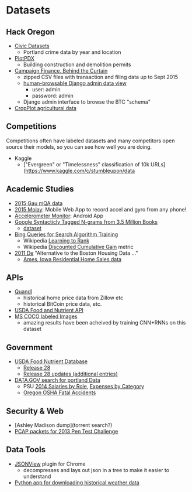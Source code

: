 # Datasets

## Hack Oregon

- [Civic Datasets](http://www.civicapps.org/datasets)
  - Portland crime data by year and location
- [PlotPDX](http://ec2-52-88-193-136.us-west-2.compute.amazonaws.com/services/)
  - Building construction and demolition permits
- [Campaign Finance, Behind the Curtain](http://hackor.github.io)
  - zipped CSV files with transaction and filing data up to Sept 2015
  - [human-browsable Django admin data view](http://totalgood.org/admin/)
    - user: admin
    - password: admin
  - Django admin interface to browse the BTC "schema" 
- [CropPlot agricultural data](https://github.com/hackoregon/or-agriculture/blob/master/data-sources.csv)

## Competitions

Competitions often have labeled datasets and many competitors open source their models, so you can see how well you are doing.

- Kaggle
  - ["Evergreen" or "Timelessness" classification of 10k URLs](https://www.kaggle.com/c/stumbleupon/data

## Academic Studies

- [2015 Gau mQA data](http://face.baidu.com/nips/FM-IQA.tar.gz)
- [2015 Molay](http://gyro.ktam.org/): Mobile Web App to record accel and gyro from any phone!
- [Accelerometer Monitor](https://play.google.com/store/apps/details?id=com.lul.accelerometer): Android App
- [Google Syntacticly Tagged N-grams from 3.5 Million Books](http://commondatastorage.googleapis.com/books/syntactic-ngrams/syntngrams.final.pdf)
  - [dataset](http://commondatastorage.googleapis.com/books/syntactic-ngrams/index.html) 
- [Bing Queries for Search Algorithm Training](http://research.microsoft.com/en-us/projects/mslr/)
  - Wikipedia [Learning to Rank](https://en.wikipedia.org/wiki/Learning_to_rank) 
  - Wikipedia [Discounted Cumulative Gain](https://en.wikipedia.org/wiki/Discounted_cumulative_gain) metric
- [2011 De](https://www.openintro.org/redirect.php?go=ames_data_documentation&referrer=data_set_page) "Alternative to the Boston Housing Data ..."
  - [Ames, Iowa Residential Home Sales data](https://www.openintro.org/stat/data/ames.csv)

## APIs

- [Quandl](https://www.quandl.com/)
  - historical home price data from Zillow etc
  - historical BitCoin price data, etc.
- [USDA Food and Nutrient API](http://ndb.nal.usda.gov/ndb/doc/index)
- [MS COCO labeled Images](http://mscoco.org/dataset/#download)
  - amazing results have been acheived by training CNN+RNNs on this dataset

## Government

- [USDA Food Nutrient Database](www.ars.usda.gov)
  - [Release 28](https://www.ars.usda.gov/SP2UserFiles/Place/12354500/Data/SR/SR28/dnload/sr28asc.zip)
  - [Release 28 updates (additional entries)](https://www.ars.usda.gov/SP2UserFiles/Place/12354500/Data/SR/SR28/dnload/sr28upd.zip)
- [DATA.GOV search for portland Data](https://catalog.data.gov/dataset?q=portland%2C+oregon&sort=none&groups=local&organization_type=State+Government&ext_location=&ext_bbox=&ext_prev_extent=-142.03125%2C8.754794702435605%2C-59.0625%2C61.77312286453148)
  - PSU [2014 Salaries by Role](https://data.oregon.gov/api/views/9x7t-w4u8/rows.csv?accessType=DOWNLOAD), [Expenses by Category](https://data.oregon.gov/api/views/ruye-i7t4/rows.csv?accessType=DOWNLOAD)
  - [Oregon OSHA Fatal Accidents](https://data.oregon.gov/api/views/7e2w-n5dn/rows.csv?accessType=DOWNLOAD)

## Security & Web

- [Ashley Madison dump](torrent search?)
- [PCAP packets for 2013 Pen Test Challenge](http://pen-testing.sans.org/holiday-challenge/2013)


## Data Tools

- [JSONView](https://chrome.google.com/webstore/search/JSONview?hl=en-US) plugin for Chrome
  - decompresses and lays out json in a tree to make it easier to understand
- [Python app for downloading historical weather data](https://github.com/hobson/pug-ann/tree/master/pug/ann/data)
